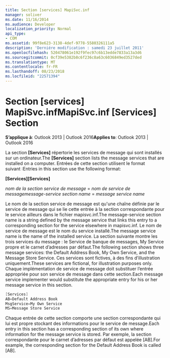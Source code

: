 ```yaml
---
title: Section [services] MapiSvc.inf
manager: soliver
ms.date: 11/16/2014
ms.audience: Developer
localization_priority: Normal
api_type:
- COM
ms.assetid: 99f8e623-3138-4def-9778-5580326111a5
description: 'Derniére modification : samedi 23 juillet 2011'
ms.openlocfilehash: 520478061e192f9fec97c6b13edde7833a13a3d6
ms.sourcegitcommit: 0cf39e5382b8c6f236c8a63c6036849ed3527ded
ms.translationtype: MT
ms.contentlocale: fr-FR
ms.lasthandoff: 08/23/2018
ms.locfileid: "22571394"
---
```

# <a name="mapisvcinf-services-section"></a><span data-ttu-id="13cd5-103">Section [services] MapiSvc.inf</span><span class="sxs-lookup"><span data-stu-id="13cd5-103">MapiSvc.inf [Services] Section</span></span>

  
  
<span data-ttu-id="13cd5-104">**S’applique à**: Outlook 2013 | Outlook 2016</span><span class="sxs-lookup"><span data-stu-id="13cd5-104">**Applies to**: Outlook 2013 | Outlook 2016</span></span> 
  
<span data-ttu-id="13cd5-105">La section **[Services]** répertorie les services de message qui sont installés sur un ordinateur.</span><span class="sxs-lookup"><span data-stu-id="13cd5-105">The **[Services]** section lists the message services that are installed on a computer.</span></span> <span data-ttu-id="13cd5-106">Entrées de cette section utilisent le format suivant :</span><span class="sxs-lookup"><span data-stu-id="13cd5-106">Entries in this section use the following format:</span></span> 
  
 <span data-ttu-id="13cd5-107">**[Services]**</span><span class="sxs-lookup"><span data-stu-id="13cd5-107">**[Services]**</span></span>
  
 <span data-ttu-id="13cd5-108">_nom de la section service de message_ =  _nom de service de message_</span><span class="sxs-lookup"><span data-stu-id="13cd5-108">_message-service section name_ =  _message service name_</span></span>
  
<span data-ttu-id="13cd5-109">Le nom de la section service de message est qu'une chaîne définie par le service de message qui se lie cette entrée à la section correspondante pour le service ailleurs dans le fichier mapisvc.inf.</span><span class="sxs-lookup"><span data-stu-id="13cd5-109">The message-service section name is a string defined by the message service that links this entry to a corresponding section for the service elsewhere in mapisvc.inf.</span></span> <span data-ttu-id="13cd5-110">Le nom de service de message est le nom du service installé.</span><span class="sxs-lookup"><span data-stu-id="13cd5-110">The message service name is the name of the installed service.</span></span> <span data-ttu-id="13cd5-111">La section suivante montre les trois services du message : le Service de banque de messages, My Service propre et le carnet d’adresses par défaut.</span><span class="sxs-lookup"><span data-stu-id="13cd5-111">The following section shows three message services: the Default Address Book, My Own Service, and the Message Store Service.</span></span> <span data-ttu-id="13cd5-112">Ces services sont fictives, à des fins d’illustration uniquement.</span><span class="sxs-lookup"><span data-stu-id="13cd5-112">These services are fictional, for illustration purposes only.</span></span> <span data-ttu-id="13cd5-113">Chaque implémentation de service de message doit substituer l’entrée appropriée pour son service de message dans cette section.</span><span class="sxs-lookup"><span data-stu-id="13cd5-113">Each message service implementer would substitute the appropriate entry for his or her message service in this section.</span></span>
  
```cpp
[Services]
AB=Default Address Book
MsgService=My Own Service
MS=Message Store Service

```

<span data-ttu-id="13cd5-114">Chaque entrée de cette section comporte une section correspondante qui lui est propre stockant des informations pour le service de message.</span><span class="sxs-lookup"><span data-stu-id="13cd5-114">Each entry in this section has a corresponding section of its own where information for the message service is stored.</span></span> <span data-ttu-id="13cd5-115">Par exemple, la section correspondante pour le carnet d’adresses par défaut est appelée [AB].</span><span class="sxs-lookup"><span data-stu-id="13cd5-115">For example, the corresponding section for the Default Address Book is called [AB].</span></span>
  


